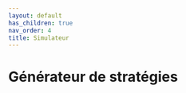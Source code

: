 ```yaml
---
layout: default
has_children: true
nav_order: 4
title: Simulateur
---
```


# Générateur de stratégies

<script src="https://github.com/Unimakers/Docs-Unimakers-CDR-2024/docs/Simulation/pages/simulation/projet0/p5.js"></script>
<script src="https://cdn.jsdelivr.net/npm/quicksettings@latest/quicksettings.min.js"></script>
<script src="https://github.com/Unimakers/Docs-Unimakers-CDR-2024/docs/Simulation/pages/simulation/projet0/p5.gui.js"></script> 
<link rel="stylesheet" type="text/css" href="style.css">

<div id="ui-container" class="container">
    <div id="checkboxContainer" class="col mb-2">
        <!-- Les cases à cocher seront ajoutées ici par p5.js -->
    </div>
    <div id="buttonsContainer" class="col mb-2">
        <!-- Les boutons seront ajoutés ici par p5.js -->
    </div>
    <div id="robotContainer" class="col mb-2">
        <!-- Les boutons de la simu robot ajoutés ici par p5.js -->
    </div>
    <div id="fileInputContainer" class="col mb-2">
        <!-- L'input de fichier sera ajouté ici par p5.js -->
    </div>
</div>

<div id="p5-container"></div>

<script src="sketch.V_1.js"></script>